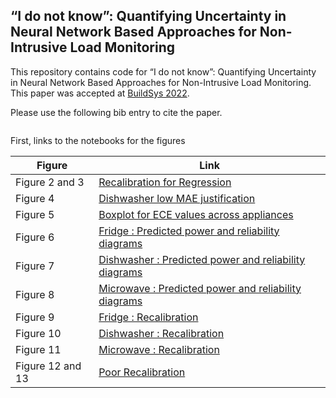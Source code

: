 “I do not know”: Quantifying Uncertainty in Neural Network
Based Approaches for Non-Intrusive Load Monitoring
-------------------

This repository contains code for “I do not know”: Quantifying Uncertainty in Neural Network Based Approaches for Non-Intrusive Load Monitoring. This paper was accepted at [BuildSys 2022](https://buildsys.acm.org/2022/).

Please use the following bib entry to cite the paper.
```

```


First, links to the notebooks for the figures

| Figure| Link |
| --- | --- |
| Figure 2 and 3 | [Recalibration for Regression ](https://github.com/VibhutiBansal-11/NILM_Uncertainty/blob/master/notebooks/Calibration_regression.ipynb) |
| Figure 4 | [Dishwasher low MAE justification](https://github.com/VibhutiBansal-11/NILM_Uncertainty/blob/master/notebooks/dishwasher/s2p/comparison.ipynb) |
| Figure 5 | [Boxplot for ECE values across appliances](https://github.com/VibhutiBansal-11/NILM_Uncertainty/blob/master/notebooks/boxplot.ipynb)|
| Figure 6| [Fridge : Predicted power and reliability diagrams ](https://github.com/VibhutiBansal-11/NILM_Uncertainty/blob/master/notebooks/fridge/final_analysis.ipynb)|
| Figure 7| [Dishwasher : Predicted power and reliability diagrams ](https://github.com/VibhutiBansal-11/NILM_Uncertainty/blob/master/notebooks/dishwasher/final_analysis.ipynb)|
| Figure 8| [Microwave : Predicted power and reliability diagrams ](https://github.com/VibhutiBansal-11/NILM_Uncertainty/blob/master/notebooks/microwave/final_analysis.ipynb)|
| Figure 9 |[Fridge : Recalibration ](https://github.com/VibhutiBansal-11/NILM_Uncertainty/blob/master/notebooks/fridge/fill_between.ipynb)|
| Figure 10 |[Dishwasher : Recalibration ](https://github.com/VibhutiBansal-11/NILM_Uncertainty/blob/master/notebooks/dishwasher/fill_between.ipynb)|
| Figure 11|[Microwave : Recalibration ](https://github.com/VibhutiBansal-11/NILM_Uncertainty/blob/master/notebooks/dishwasher/fill_between.ipynb)|
| Figure 12 and 13 |[Poor Recalibration](https://github.com/VibhutiBansal-11/NILM_Uncertainty/blob/master/notebooks/fridge/s2p/gmlp/badcalimage.ipynb) |

